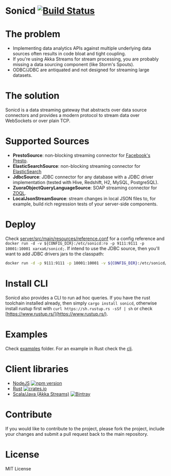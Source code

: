 # Sonicd [![Build Status](https://travis-ci.org/xarxa6/sonicd.svg)](https://travis-ci.org/xarxa6/sonicd)

# The problem
- Implementing data analytics APIs against multiple underlying data sources often results in code bloat and tight coupling.
- If you're using Akka Streams for stream processing, you are probably missing a data sourcing component (like Storm's Spouts).
- ODBC/JDBC are antiquated and not designed for streaming large datasets.

# The solution
Sonicd is a data streaming gateway that abstracts over data source connectors and provides a modern protocol to stream data over WebSockets or over plain TCP.

# Supported Sources
- **PrestoSource**: non-blocking streaming connector for [Facebook's Presto](https://prestodb.io/).
- **ElasticSearchSource**: non-blocking streaming connector for [ElasticSearch](https://www.elastic.co/products/elasticsearch)
- **JdbcSource**: JDBC connector for any database with a JDBC driver implementation (tested with Hive, Redshift, H2, MySQL, PostgreSQL).
- **ZuoraObjectQueryLanguageSource**: SOAP streaming connector for [ZOQL](https://knowledgecenter.zuora.com/DC_Developers/SOAP_API/M_Zuora_Object_Query_Language).
- **LocalJsonStreamSource**: stream changes in local JSON files to, for example, build rich regression tests of your server-side components.

# Deploy
Check [server/src/main/resources/reference.conf](server/src/main/resources/reference.conf) for a config reference and `docker run -d -v ${CONFIG_DIR}:/etc/sonicd:ro -p 9111:9111 -p 10001:10001 xarxa6/sonicd;`.
If intend to use the JDBC source, then you'll want to add JDBC drivers jars to the classpath:
```bash
docker run -d -p 9111:9111 -p 10001:10001 -v ${CONFIG_DIR}:/etc/sonicd/ -v ${JDBC_DRIVERS}:/var/lib/sonicd/ xarxa6/sonicd
```

# Install CLI
Sonicd also provides a CLI to run ad hoc queries. If you have the rust toolchain installed already, then simply `cargo install sonicd`, otherwise install rustup first with `curl https://sh.rustup.rs -sSf | sh` or check [https://www.rustup.rs/](https://www.rustup.rs/).

# Examples
Check [examples](examples) folder. For an example in Rust check the [cli](cli).

# Client libraries
- [NodeJS](https://github.com/xarxa6/sonic-js) [![npm version](https://badge.fury.io/js/sonic-js.svg)](https://badge.fury.io/js/sonic-js)
- [Rust](https://github.com/xarxa6/sonic-rs) [![crates.io](http://meritbadge.herokuapp.com/sonicd)](https://crates.io/crates/sonic)
- [Scala/Java (Akka Streams)](https://github.com/xarxa6/sonic-scala) [ ![Bintray](https://api.bintray.com/packages/ernestrc/maven/sonicd-core/images/download.svg)](https://bintray.com/ernestrc/maven/sonicd-core/_latestVersion)

# Contribute
If you would like to contribute to the project, please fork the project, include your changes and submit a pull request back to the main repository.

# License
MIT License 
